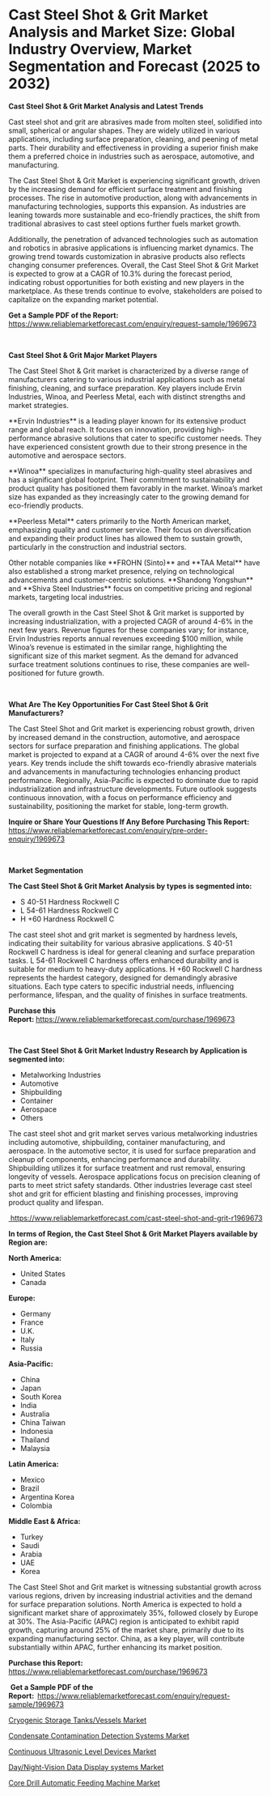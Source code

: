 <p><h1>Cast Steel Shot & Grit Market Analysis and Market Size: Global Industry Overview, Market Segmentation and Forecast (2025 to 2032)</h1></p><p><strong>Cast Steel Shot & Grit Market Analysis and Latest Trends</strong></p>
<p><p>Cast steel shot and grit are abrasives made from molten steel, solidified into small, spherical or angular shapes. They are widely utilized in various applications, including surface preparation, cleaning, and peening of metal parts. Their durability and effectiveness in providing a superior finish make them a preferred choice in industries such as aerospace, automotive, and manufacturing.</p><p>The Cast Steel Shot & Grit Market is experiencing significant growth, driven by the increasing demand for efficient surface treatment and finishing processes. The rise in automotive production, along with advancements in manufacturing technologies, supports this expansion. As industries are leaning towards more sustainable and eco-friendly practices, the shift from traditional abrasives to cast steel options further fuels market growth.</p><p>Additionally, the penetration of advanced technologies such as automation and robotics in abrasive applications is influencing market dynamics. The growing trend towards customization in abrasive products also reflects changing consumer preferences. Overall, the Cast Steel Shot & Grit Market is expected to grow at a CAGR of 10.3% during the forecast period, indicating robust opportunities for both existing and new players in the marketplace. As these trends continue to evolve, stakeholders are poised to capitalize on the expanding market potential.</p></p>
<p><strong>Get a Sample PDF of the Report:&nbsp;</strong> <a href="https://www.reliablemarketforecast.com/enquiry/request-sample/1969673?utm_campaign=1900&utm_medium=2&utm_source=Github&utm_content=ia&utm_term=28022025&utm_id=cast-steel-shot-grit">https://www.reliablemarketforecast.com/enquiry/request-sample/1969673</a></p>
<p>&nbsp;</p>
<p><strong>Cast Steel Shot & Grit Major Market Players</strong></p>
<p><p>The Cast Steel Shot & Grit market is characterized by a diverse range of manufacturers catering to various industrial applications such as metal finishing, cleaning, and surface preparation. Key players include Ervin Industries, Winoa, and Peerless Metal, each with distinct strengths and market strategies.</p><p>**Ervin Industries** is a leading player known for its extensive product range and global reach. It focuses on innovation, providing high-performance abrasive solutions that cater to specific customer needs. They have experienced consistent growth due to their strong presence in the automotive and aerospace sectors.</p><p>**Winoa** specializes in manufacturing high-quality steel abrasives and has a significant global footprint. Their commitment to sustainability and product quality has positioned them favorably in the market. Winoa’s market size has expanded as they increasingly cater to the growing demand for eco-friendly products.</p><p>**Peerless Metal** caters primarily to the North American market, emphasizing quality and customer service. Their focus on diversification and expanding their product lines has allowed them to sustain growth, particularly in the construction and industrial sectors.</p><p>Other notable companies like **FROHN (Sinto)** and **TAA Metal** have also established a strong market presence, relying on technological advancements and customer-centric solutions. **Shandong Yongshun** and **Shiva Steel Industries** focus on competitive pricing and regional markets, targeting local industries.</p><p>The overall growth in the Cast Steel Shot & Grit market is supported by increasing industrialization, with a projected CAGR of around 4-6% in the next few years. Revenue figures for these companies vary; for instance, Ervin Industries reports annual revenues exceeding $100 million, while Winoa’s revenue is estimated in the similar range, highlighting the significant size of this market segment. As the demand for advanced surface treatment solutions continues to rise, these companies are well-positioned for future growth.</p></p>
<p>&nbsp;</p>
<p><strong>What Are The Key Opportunities For Cast Steel Shot & Grit Manufacturers?</strong></p>
<p><p>The Cast Steel Shot and Grit market is experiencing robust growth, driven by increased demand in the construction, automotive, and aerospace sectors for surface preparation and finishing applications. The global market is projected to expand at a CAGR of around 4-6% over the next five years. Key trends include the shift towards eco-friendly abrasive materials and advancements in manufacturing technologies enhancing product performance. Regionally, Asia-Pacific is expected to dominate due to rapid industrialization and infrastructure developments. Future outlook suggests continuous innovation, with a focus on performance efficiency and sustainability, positioning the market for stable, long-term growth.</p></p>
<p><strong>Inquire or Share Your Questions If Any Before Purchasing This Report:</strong> <a href="https://www.reliablemarketforecast.com/enquiry/pre-order-enquiry/1969673?utm_campaign=1900&utm_medium=2&utm_source=Github&utm_content=ia&utm_term=28022025&utm_id=cast-steel-shot-grit">https://www.reliablemarketforecast.com/enquiry/pre-order-enquiry/1969673</a></p>
<p>&nbsp;</p>
<p><strong>Market Segmentation</strong></p>
<p><strong>The Cast Steel Shot & Grit Market Analysis by types is segmented into:</strong></p>
<p><ul><li>S 40-51 Hardness Rockwell C</li><li>L 54-61 Hardness Rockwell C</li><li>H +60 Hardness Rockwell C</li></ul></p>
<p><p>The cast steel shot and grit market is segmented by hardness levels, indicating their suitability for various abrasive applications. S 40-51 Rockwell C hardness is ideal for general cleaning and surface preparation tasks. L 54-61 Rockwell C hardness offers enhanced durability and is suitable for medium to heavy-duty applications. H +60 Rockwell C hardness represents the hardest category, designed for demandingly abrasive situations. Each type caters to specific industrial needs, influencing performance, lifespan, and the quality of finishes in surface treatments.</p></p>
<p><strong>Purchase this Report:&nbsp;</strong><a href="https://www.reliablemarketforecast.com/purchase/1969673?utm_campaign=1900&utm_medium=2&utm_source=Github&utm_content=ia&utm_term=28022025&utm_id=cast-steel-shot-grit">https://www.reliablemarketforecast.com/purchase/1969673</a></p>
<p>&nbsp;</p>
<p><strong>The Cast Steel Shot & Grit Market Industry Research by Application is segmented into:</strong></p>
<p><ul><li>Metalworking Industries</li><li>Automotive</li><li>Shipbuilding</li><li>Container</li><li>Aerospace</li><li>Others</li></ul></p>
<p><p>The cast steel shot and grit market serves various metalworking industries including automotive, shipbuilding, container manufacturing, and aerospace. In the automotive sector, it is used for surface preparation and cleanup of components, enhancing performance and durability. Shipbuilding utilizes it for surface treatment and rust removal, ensuring longevity of vessels. Aerospace applications focus on precision cleaning of parts to meet strict safety standards. Other industries leverage cast steel shot and grit for efficient blasting and finishing processes, improving product quality and lifespan.</p></p>
<p><a href="https://www.reliablemarketforecast.com/cast-steel-shot-and-grit-r1969673?utm_campaign=1900&utm_medium=2&utm_source=Github&utm_content=ia&utm_term=28022025&utm_id=cast-steel-shot-grit">&nbsp;https://www.reliablemarketforecast.com/cast-steel-shot-and-grit-r1969673</a></p>
<p><strong>In terms of Region, the Cast Steel Shot & Grit Market Players available by Region are:</strong></p>
<p>
    <p> <strong> North America: </strong>
        <ul>
            <li>United States</li>
            <li>Canada</li>
        </ul>
        </p> 
    <p> <strong> Europe: </strong>
        <ul>
            <li>Germany</li>
            <li>France</li>
            <li>U.K.</li>
            <li>Italy</li>
            <li>Russia</li>
        </ul>
        </p> 
    <p> <strong> Asia-Pacific: </strong>
        <ul>
            <li>China</li>
            <li>Japan</li>
            <li>South Korea</li>
            <li>India</li>
            <li>Australia</li>
            <li>China Taiwan</li>
            <li>Indonesia</li>
            <li>Thailand</li>
            <li>Malaysia</li>
        </ul>
        </p> 
    <p> <strong> Latin America: </strong>
        <ul>
            <li>Mexico</li>
            <li>Brazil</li>
            <li>Argentina Korea</li>
            <li>Colombia</li>
        </ul>
        </p> 
    <p> <strong> Middle East & Africa: </strong>
        <ul>
            <li>Turkey</li>
            <li>Saudi</li>
            <li>Arabia</li>
            <li>UAE</li>
            <li>Korea</li>
        </ul>
    </p>
    </p>
<p><p>The Cast Steel Shot and Grit market is witnessing substantial growth across various regions, driven by increasing industrial activities and the demand for surface preparation solutions. North America is expected to hold a significant market share of approximately 35%, followed closely by Europe at 30%. The Asia-Pacific (APAC) region is anticipated to exhibit rapid growth, capturing around 25% of the market share, primarily due to its expanding manufacturing sector. China, as a key player, will contribute substantially within APAC, further enhancing its market position.</p></p>
<p><strong>Purchase this Report: </strong><a href="https://www.reliablemarketforecast.com/purchase/1969673?utm_campaign=1900&utm_medium=2&utm_source=Github&utm_content=ia&utm_term=28022025&utm_id=cast-steel-shot-grit">https://www.reliablemarketforecast.com/purchase/1969673</a></p>
<p>&nbsp;<strong>Get a Sample PDF of the Report:&nbsp;&nbsp;</strong><a href="https://www.reliablemarketforecast.com/enquiry/request-sample/1969673?utm_campaign=1900&utm_medium=2&utm_source=Github&utm_content=ia&utm_term=28022025&utm_id=cast-steel-shot-grit">https://www.reliablemarketforecast.com/enquiry/request-sample/1969673</a></p>
<p><strong></strong></p>
<p><p><a href="https://github.com/shewlisapsai/Market-Research-Report-List-1/blob/main/cryogenic-storage-tanksvessels-market.md?utm_campaign=1900&utm_medium=2&utm_source=Github&utm_content=ia&utm_term=28022025&utm_id=cast-steel-shot-grit">Cryogenic Storage Tanks/Vessels Market</a></p><p><a href="https://github.com/chikenmhamdi/Market-Research-Report-List-1/blob/main/condensate-contamination-detection-systems-market.md?utm_campaign=1900&utm_medium=2&utm_source=Github&utm_content=ia&utm_term=28022025&utm_id=cast-steel-shot-grit">Condensate Contamination Detection Systems Market</a></p><p><a href="https://github.com/mriwacraane/Market-Research-Report-List-1/blob/main/continuous-ultrasonic-level-devices-market.md?utm_campaign=1900&utm_medium=2&utm_source=Github&utm_content=ia&utm_term=28022025&utm_id=cast-steel-shot-grit">Continuous Ultrasonic Level Devices Market</a></p><p><a href="https://github.com/krulicfidura/Market-Research-Report-List-1/blob/main/daynight-vision-data-display-systems-market.md?utm_campaign=1900&utm_medium=2&utm_source=Github&utm_content=ia&utm_term=28022025&utm_id=cast-steel-shot-grit">Day/Night-Vision Data Display systems Market</a></p><p><a href="https://github.com/hunanuzmez/Market-Research-Report-List-1/blob/main/core-drill-automatic-feeding-machine-market.md?utm_campaign=1900&utm_medium=2&utm_source=Github&utm_content=ia&utm_term=28022025&utm_id=cast-steel-shot-grit">Core Drill Automatic Feeding Machine Market</a></p></p>